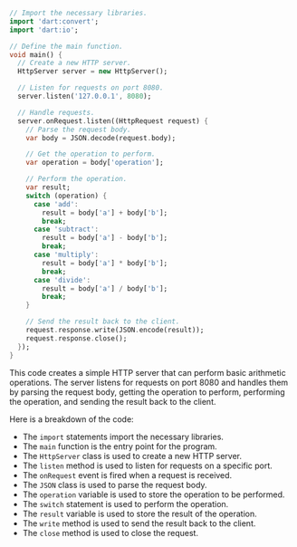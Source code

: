 ```dart
// Import the necessary libraries.
import 'dart:convert';
import 'dart:io';

// Define the main function.
void main() {
  // Create a new HTTP server.
  HttpServer server = new HttpServer();

  // Listen for requests on port 8080.
  server.listen('127.0.0.1', 8080);

  // Handle requests.
  server.onRequest.listen((HttpRequest request) {
    // Parse the request body.
    var body = JSON.decode(request.body);

    // Get the operation to perform.
    var operation = body['operation'];

    // Perform the operation.
    var result;
    switch (operation) {
      case 'add':
        result = body['a'] + body['b'];
        break;
      case 'subtract':
        result = body['a'] - body['b'];
        break;
      case 'multiply':
        result = body['a'] * body['b'];
        break;
      case 'divide':
        result = body['a'] / body['b'];
        break;
    }

    // Send the result back to the client.
    request.response.write(JSON.encode(result));
    request.response.close();
  });
}
```

This code creates a simple HTTP server that can perform basic arithmetic operations. The server listens for requests on port 8080 and handles them by parsing the request body, getting the operation to perform, performing the operation, and sending the result back to the client.

Here is a breakdown of the code:

* The `import` statements import the necessary libraries.
* The `main` function is the entry point for the program.
* The `HttpServer` class is used to create a new HTTP server.
* The `listen` method is used to listen for requests on a specific port.
* The `onRequest` event is fired when a request is received.
* The `JSON` class is used to parse the request body.
* The `operation` variable is used to store the operation to be performed.
* The `switch` statement is used to perform the operation.
* The `result` variable is used to store the result of the operation.
* The `write` method is used to send the result back to the client.
* The `close` method is used to close the request.